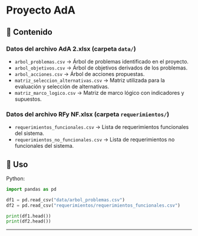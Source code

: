 # Proyecto AdA

## 📂 Contenido

### Datos del archivo AdA 2.xlsx (carpeta `data/`)
- `arbol_problemas.csv` → Árbol de problemas identificado en el proyecto.  
- `arbol_objetivos.csv` → Árbol de objetivos derivados de los problemas.  
- `arbol_acciones.csv` → Árbol de acciones propuestas.  
- `matriz_seleccion_alternativas.csv` → Matriz utilizada para la evaluación y selección de alternativas.  
- `matriz_marco_logico.csv` → Matriz de marco lógico con indicadores y supuestos.

### Datos del archivo RFy NF.xlsx (carpeta `requerimientos/`)
- `requerimientos_funcionales.csv` → Lista de requerimientos funcionales del sistema.  
- `requerimientos_no_funcionales.csv` → Lista de requerimientos no funcionales del sistema.  

## 📌 Uso 

Python:

```python
import pandas as pd

df1 = pd.read_csv("data/arbol_problemas.csv")
df2 = pd.read_csv("requerimientos/requerimientos_funcionales.csv")

print(df1.head())
print(df2.head())
```

---

